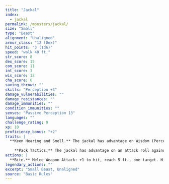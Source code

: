 ```yaml
---
title: "Jackal"
index:
  - jackal
permalink: /monsters/jackal/
size: "Small"
type: "Beast"
alignment: "Unaligned"
armor_class: "12 (Dex)"
hit_points: "3 (1d6)"
speed: "walk 40 ft."
str_score: 8
dex_score: 15
con_score: 11
int_score: 3
wis_score: 12
cha_score: 6
saving_throws: ""
skills: "Perception +3"
damage_vulnerabilities: ""
damage_resistances: ""
damage_immunities: ""
condition_immunities: ""
senses: "Passive Perception 13"
languages: ""
challenge_rating: 0
xp: 10
proficiency_bonus: "+2"
traits: |
  **Keen Hearing and Smell.** The jackal has advantage on Wisdom (Perception) checks that rely on hearing or smell.
    
    **Pack Tactics.** The jackal has advantage on an attack roll against a creature if at least one of the jackal's allies is within 5 ft. of the creature and the ally isn't incapacitated.
actions: |
  **Bite.** Melee Weapon Attack: +1 to hit, reach 5 ft., one target. Hit: 1 (1d4 - 1) piercing damage.  
legendary_actions: ""
excerpt: "Small Beast, Unaligned"
source: "Basic Rules"
---
```

